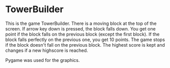 # TowerBuilder
This is the game TowerBuilder.
There is a moving block at the top of the screen. If arrow key down is pressed, the block falls down.
You get one point if the block falls on the previous block (except the first block). If the block falls perfectly on the previous one, you get 10 points.
The game stops if the block doesn't fall on the previous block.
The highest score is kept and changes if a new highscore is reached.

Pygame was used for the graphics.

